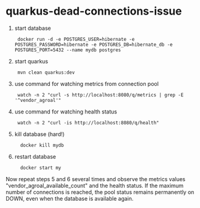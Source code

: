 # quarkus-dead-connections-issue

1. start database

        docker run -d -e POSTGRES_USER=hibernate -e POSTGRES_PASSWORD=hibernate -e POSTGRES_DB=hibernate_db -e POSTGRES_PORT=5432 --name mydb postgres
2. start quarkus

        mvn clean quarkus:dev
3. use command for watching metrics from connection pool

        watch -n 2 "curl -s http://localhost:8080/q/metrics | grep -E '^vendor_agroal'"
4. use command for watching health status

        watch -n 2 "curl -is http://localhost:8080/q/health"
5. kill database (hard!)

         docker kill mydb
6. restart database

         docker start my

Now repeat steps 5 and 6 several times and observe the metrics values "vendor_agroal_available_count" and the health status.
If the maximum number of connections is reached, the pool status remains permanently on DOWN, even when the database is available again.
